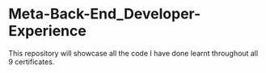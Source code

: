 # Meta-Back-End_Developer-Experience

This repository will showcase all the code I have done learnt throughout all 9 certificates.
